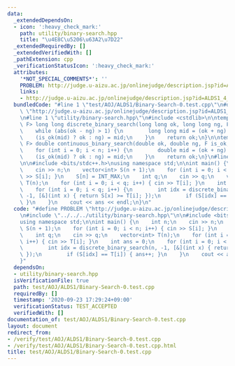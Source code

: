 ```yaml
---
data:
  _extendedDependsOn:
  - icon: ':heavy_check_mark:'
    path: utility/binary-search.hpp
    title: "\u4E8C\u5206\u63A2\u7D22"
  _extendedRequiredBy: []
  _extendedVerifiedWith: []
  _pathExtension: cpp
  _verificationStatusIcon: ':heavy_check_mark:'
  attributes:
    '*NOT_SPECIAL_COMMENTS*': ''
    PROBLEM: http://judge.u-aizu.ac.jp/onlinejudge/description.jsp?id=ALDS1_4_B&lang=ja
    links:
    - http://judge.u-aizu.ac.jp/onlinejudge/description.jsp?id=ALDS1_4_B&lang=ja
  bundledCode: "#line 1 \"test/AOJ/ALDS1/Binary-Search-0.test.cpp\"\n#define PROBLEM\
    \ \"http://judge.u-aizu.ac.jp/onlinejudge/description.jsp?id=ALDS1_4_B&lang=ja\"\
    \n#line 1 \"utility/binary-search.hpp\"\n#include <cstdlib>\n\ntemplate<typename\
    \ F> long long discrete_binary_search(long long ok, long long ng, F is_ok) {\n\
    \    while (abs(ok - ng) > 1) {\n        long long mid = (ok + ng) / 2;\n    \
    \    (is_ok(mid) ? ok : ng) = mid;\n    }\n    return ok;\n}\n\ntemplate<typename\
    \ F> double continuous_binary_search(double ok, double ng, F is_ok, int n) {\n\
    \    for (int i = 0; i < n; i++) {\n        double mid = (ok + ng) / 2;\n    \
    \    (is_ok(mid) ? ok : ng) = mid;\n    }\n    return ok;\n}\n#line 3 \"test/AOJ/ALDS1/Binary-Search-0.test.cpp\"\
    \n\n#include <bits/stdc++.h>\nusing namespace std;\n\nint main() {\n    int n;\n\
    \    cin >> n;\n    vector<int> S(n + 1);\n    for (int i = 0; i < n; i++) { cin\
    \ >> S[i]; }\n    S[n] = INT_MAX;\n    int q;\n    cin >> q;\n    vector<int>\
    \ T(n);\n    for (int i = 0; i < q; i++) { cin >> T[i]; }\n    int ans = 0;\n\
    \    for (int i = 0; i < q; i++) {\n        int idx = discrete_binary_search(n,\
    \ -1, [&](int x) { return S[x] >= T[i]; });\n        if (S[idx] == T[i]) { ans++;\
    \ }\n    }\n    cout << ans << endl;\n}\n"
  code: "#define PROBLEM \"http://judge.u-aizu.ac.jp/onlinejudge/description.jsp?id=ALDS1_4_B&lang=ja\"\
    \n#include \"../../../utility/binary-search.hpp\"\n\n#include <bits/stdc++.h>\n\
    using namespace std;\n\nint main() {\n    int n;\n    cin >> n;\n    vector<int>\
    \ S(n + 1);\n    for (int i = 0; i < n; i++) { cin >> S[i]; }\n    S[n] = INT_MAX;\n\
    \    int q;\n    cin >> q;\n    vector<int> T(n);\n    for (int i = 0; i < q;\
    \ i++) { cin >> T[i]; }\n    int ans = 0;\n    for (int i = 0; i < q; i++) {\n\
    \        int idx = discrete_binary_search(n, -1, [&](int x) { return S[x] >= T[i];\
    \ });\n        if (S[idx] == T[i]) { ans++; }\n    }\n    cout << ans << endl;\n\
    }"
  dependsOn:
  - utility/binary-search.hpp
  isVerificationFile: true
  path: test/AOJ/ALDS1/Binary-Search-0.test.cpp
  requiredBy: []
  timestamp: '2020-09-23 17:29:24+09:00'
  verificationStatus: TEST_ACCEPTED
  verifiedWith: []
documentation_of: test/AOJ/ALDS1/Binary-Search-0.test.cpp
layout: document
redirect_from:
- /verify/test/AOJ/ALDS1/Binary-Search-0.test.cpp
- /verify/test/AOJ/ALDS1/Binary-Search-0.test.cpp.html
title: test/AOJ/ALDS1/Binary-Search-0.test.cpp
---
```

